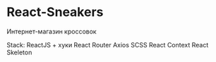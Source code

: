 # React-Sneakers
Интернет-магазин кроссовок

Stack:
ReactJS + хуки
React Router
Axios
SCSS
React Context
React Skeleton